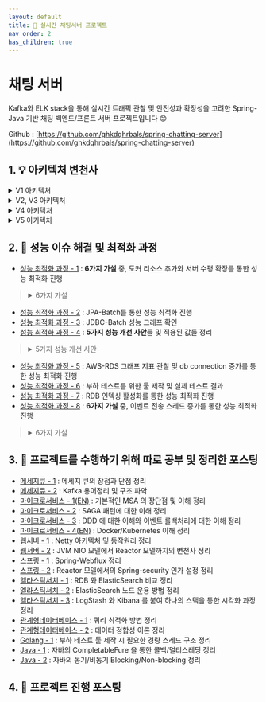 ```yaml
---
layout: default
title: 📌 실시간 채팅서버 프로젝트
nav_order: 2
has_children: true
---
```


# **채팅 서버**

Kafka와 ELK stack을 통해 실시간 트래픽 관찰 및 안전성과 확장성을 고려한 Spring-Java 기반 채팅 백엔드/프론트 서버 프로젝트입니다 😊

Github : [https://github.com/ghkdqhrbals/spring-chatting-server](https://github.com/ghkdqhrbals/spring-chatting-server)


## 1.  💡 아키텍처 변천사

<details><summary> V1 아키텍처 </summary><div markdown="1">

![img](../../assets/img/kafka/kafkaVersion.png)

</div></details>

<details><summary> V2, V3 아키텍처 </summary><div markdown="1">

![img](../../assets/img/es/final.png)

</div></details>

<details><summary> V4 아키텍처 </summary><div markdown="1">

![img](../../assets/img/msa/v3.1.0.png)

</div></details>

<details><summary> V5 아키텍처 </summary><div markdown="1">

![image](../../assets/img/msa/12.svg)

</div></details>

## 2.  🔨 성능 이슈 해결 및 최적화 과정

* [성능 최적화 과정 - 1](https://ghkdqhrbals.github.io/portfolios/docs/project/2023-01-16-chatting(13)/) : **6가지 가설** 중, 도커 리소스 추가와 서버 수평 확장를 통한 성능 최적화 진행
> <details><summary> 6가지 가설 </summary><div markdown="1">
>
>  * [서버부하 툴의 속도문제] 문제였나? ❌
>  * [이벤트 흐름에서의 문제] 문제였나? ❌
>  * [백업 과정에서의 문제] 문제였나? ❌ 
>  * [과도한 replication 생성] 문제였나? ❌
>  * [제한된 CPU/MEMORY 리소스로 인한 문제] 문제였나? ✅
>  * [단일 인증 서버로 인한 병목현상] 문제였나? ✅
>
> </div></details>
* [성능 최적화 과정 - 2](https://ghkdqhrbals.github.io/portfolios/docs/project/2023-01-17-chatting(15)/) : JPA-Batch를 통한 성능 최적화 진행
* [성능 최적화 과정 - 3](https://ghkdqhrbals.github.io/portfolios/docs/project/2023-01-24-chatting(17)/) : JDBC-Batch 성능 그래프 확인
* [성능 최적화 과정 - 4](https://ghkdqhrbals.github.io/portfolios/docs/project/2023-01-27-chatting(18)/) : **5가지 성능 개선 사안**들 및 적용된 값들 정리
> <details><summary> 5가지 성능 개선 사안 </summary><div markdown="1">
>
>  * [JDBC-Batch] before : 1 / after : 100
>  * [chatting_id 내부 자동 생성(네트워크 로드 감소)] before : from db sequence / after : random.UUID
>  * [db parallel processor 확장(db cpu 사용률 증가)] before : 1개 / after : 8개
>  * [쿼리 빈도 축소( sql 최적화 + lazy fetch )] before : 6번 / after : 4번
>  * [서버 수평 확장] before : 1대 / after : 2대
>
> </div></details>
* [성능 최적화 과정 - 5](https://ghkdqhrbals.github.io/portfolios/docs/project/2023-03-05-chatting(21)/) : AWS-RDS 그래프 지표 관찰 및 db connection 증가를 통한 성능 최적화 진행
* [성능 최적화 과정 - 6](https://ghkdqhrbals.github.io/portfolios/docs/project/2023-03-11-chatting(23)/) : 부하 테스트를 위한 툴 제작 및 실제 테스트 결과
* [성능 최적화 과정 - 7](https://ghkdqhrbals.github.io/portfolios/docs/project/2023-03-16-chatting(25)/) : RDB 인덱싱 활성화를 통한 성능 최적화 진행
* [성능 최적화 과정 - 8](https://ghkdqhrbals.github.io/portfolios/docs/project/2023-05-01-chatting(35)/) : **6가지 가설** 중, 이벤트 전송 스레드 증가를 통한 성능 최적화 진행
> <details><summary> 6가지 가설 </summary><div markdown="1">
>
> * [Undertow 의 적은 parellel thread] 문제였나? ❌
> * [Spring Security 의 토큰 확인 절차에서 발생할 수 있는 딜레이 문제] 문제였나? ❌
> * [이벤트 트랜젝션을 관리하는 Redis 저장 성능 문제] 문제였나? ❌
> * [CPU/Memory 부족] 문제였나? ✅
> * [적은 Kafka Producer 스레드 개수] 문제였나? ✅
> * [linger.ms 와 batch_size 문제] 문제였나? ❌
>
> </div></details>

## 3.  📕 프로젝트를 수행하기 위해 따로 공부 및 정리한 포스팅 
* [메세지큐 - 1](https://ghkdqhrbals.github.io/portfolios/docs/메세지큐/2022-12-01-message-queue/) : 메세지 큐의 장점과 단점 정리
* [메세지큐 - 2](https://ghkdqhrbals.github.io/portfolios/docs/메세지큐/2022-12-02-kafka/) : Kafka 용어정리 및 구조 파악 
* [마이크로서비스 - 1(EN)](https://ghkdqhrbals.github.io/portfolios/docs/msa/2022-09-05-micro-service-architecture2/) : 기본적인 MSA 의 장단점 및 이해 정리
* [마이크로서비스 - 2](https://ghkdqhrbals.github.io/portfolios/docs/msa/2022-09-04-micro-service-architecture1/) : SAGA 패턴에 대한 이해 정리 
* [마이크로서비스 - 3](https://ghkdqhrbals.github.io/portfolios/docs/msa/2023-03-22-msa1/) : DDD 에 대한 이해와 이벤트 롤백처리에 대한 이해 정리
* [마이크로서비스 - 4(EN)](https://ghkdqhrbals.github.io/portfolios/docs/msa/2022-05-30-msa-docker-kubernetes/) : Docker/Kubernetes 이해 정리
* [웹서버 - 1](https://ghkdqhrbals.github.io/portfolios/docs/Java/6/) : Netty 아키텍처 및 동작원리 정리 
* [웹서버 - 2](https://ghkdqhrbals.github.io/portfolios/docs/Java/5/) : JVM NIO 모델에서 Reactor 모델까지의 변천사 정리
* [스프링 - 1](https://ghkdqhrbals.github.io/portfolios/docs/Java/2/) : Spring-Webflux 정리
* [스프링 - 2](https://ghkdqhrbals.github.io/portfolios/docs/Java/3/) : Reactor 모델에서의 Spring-security 인가 설정 정리
* [엘라스틱서치 - 1](https://ghkdqhrbals.github.io/portfolios/docs/elasticSearch/2022-12-31-elastic-search/) : RDB 와 ElasticSearch 비교 정리
* [엘라스틱서치 - 2](https://ghkdqhrbals.github.io/portfolios/docs/elasticSearch/2023-01-01-elastic-search(2)/) : ElasticSearch 노드 운용 방법 정리
* [엘라스틱서치 - 3](https://ghkdqhrbals.github.io/portfolios/docs/elasticSearch/2023-01-02-elastic-search(3)/) : LogStash 와 Kibana 를 붙여 하나의 스택을 통한 시각화 과정 정리
* [관계형데이터베이스 - 1](https://ghkdqhrbals.github.io/portfolios/docs/데이터베이스/db1/) : 쿼리 최적화 방법 정리
* [관계형데이터베이스 - 2](https://ghkdqhrbals.github.io/portfolios/docs/데이터베이스/2022-11-20-DB-3/) : 데이터 정합성 이론 정리
* [Golang - 1](https://ghkdqhrbals.github.io/portfolios/docs/Go언어/2022-09-18-thread-goroutine/) : 부하 테스트 툴 제작 시 필요한 경량 스레드 구조 정리
* [Java - 1](https://ghkdqhrbals.github.io/portfolios/docs/Java/java3/) : 자바의 CompletableFure 을 통한 콜백/멀티스레딩 정리
* [Java - 2](https://ghkdqhrbals.github.io/portfolios/docs/Java/java1/) : 자바의 동기/비동기 Blocking/Non-blocking 정리

## 4.  📗 프로젝트 진행 포스팅